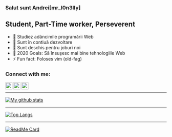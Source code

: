 ### Salut sunt Andrei[mr_l0n3lly]

## Student, Part-Time worker, Perseverent
- 🔭 Studiez adâncimile programării Web
- 🌱 Sunt în contiuă dezvoltare
- 👯 Sunt deschis pentru joburi noi
- 🥅 2020 Goals: Să însuşesc mai bine tehnologiile Web
- ⚡ Fun fact: Foloses vim (old-fag)

### Connect with me:

[<img align="left" alt="codeSTACKr | Twitter" width="22px" src="https://cdn.jsdelivr.net/npm/simple-icons@v3/icons/twitter.svg" />][twitter]
[<img align="left" alt="codeSTACKr | LinkedIn" width="22px" src="https://cdn.jsdelivr.net/npm/simple-icons@v3/icons/linkedin.svg" />][linkedin]
[<img align="left" alt="codeSTACKr | Instagram" width="22px" src="https://cdn.jsdelivr.net/npm/simple-icons@v3/icons/instagram.svg" />][instagram]

<br />

---

[![My github stats](https://github-readme-stats.vercel.app/api?username=MrLonelly)](https://github.com/anuraghazra/github-readme-stats)

---

[![Top Langs](https://github-readme-stats.vercel.app/api/top-langs/?username=MrLonelly)](https://github.com/anuraghazra/github-readme-stats)

---

[![ReadMe Card](https://github-readme-stats.vercel.app/api/pin/?username=MrLonelly&repo=webdev)](https://github.com/anuraghazra/github-readme-stats)


[twitter]: https://twitter.com/mr_l0n3lly
[instagram]: https://www.instagram.com/apavalac/
[linkedin]: https://www.linkedin.com/in/andrei-pavalachi-270b3a167/
